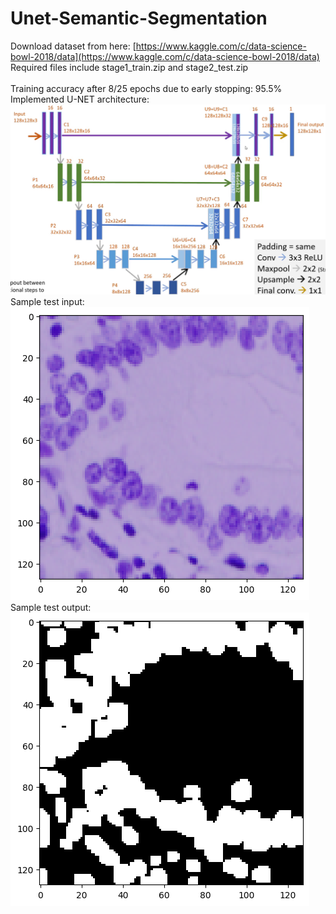 # Unet-Semantic-Segmentation

Download dataset from here: [https://www.kaggle.com/c/data-science-bowl-2018/data](https://www.kaggle.com/c/data-science-bowl-2018/data)
<br>Required files include stage1_train.zip and stage2_test.zip
<br><br>
Training accuracy after 8/25 epochs due to early stopping: 95.5%
<br>
Implemented U-NET architecture:<br>
<img src="https://github.com/Parth-D3/Unet-Semantic-Segmentation/blob/main/unet.png"><br>
Sample test input:<br>
<img src = "https://github.com/Parth-D3/Unet-Semantic-Segmentation/blob/main/sample_input.png"><br>
Sample test output:<br>
<img src = "https://github.com/Parth-D3/Unet-Semantic-Segmentation/blob/main/sample_output.png"><br>

